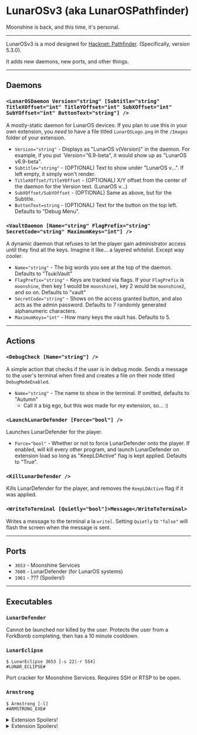 ﻿# LunarOSv3 (aka LunarOSPathfinder)
Moonshine is back, and this time, it's personal.

---

LunarOSv3 is a mod designed for [Hacknet: Pathfinder](https://github.com/Arkhist/Hacknet-Pathfinder). (Specifically, version 5.3.0).

It adds new daemons, new ports, and other things.

---

## Daemons

### `<LunarOSDaemon Version="string" [Subtitle="string" TitleXOffset="int" TitleYOffset="int" SubXOffset="int" SubYOffset="int" ButtonText="string"] />`
A mostly-static daemon for LunarOS devices. If you plan to use this in your own extension, you *need* to have a file titled `LunarOSLogo.png` in the `/Images` folder of your extension.

* `Version="string"` - Displays as "LunarOS v(Version)" in the daemon. For example, if you put `Version="6.9-beta", it would show up as "LunarOS v6.9-beta".
* `Subtitle="string"` - (OPTIONAL) Text to show under "LunarOS v...". If left empty, it simply won't render.
* `TitleXOffset/TitleYOffset` - (OPTIONAL) X/Y offset from the center of the daemon for the Version text. (LunarOS v...)
* `SubXOffset/SubYOffset` - (OPTIONAL) Same as above, but for the Subtitle.
* `ButtonText=string` - (OPTIONAL) Text for the button on the top left. Defaults to "Debug Menu".

### `<VaultDaemon [Name="string" FlagPrefix="string" SecretCode="string" MaximumKeys="int"] />`
A dynamic daemon that refuses to let the player gain administrator access until they find all the keys. Imagine it like... a layered whitelist. Except way cooler.

* `Name="string"` - The big words you see at the top of the daemon. Defaults to "TsukiVault"
* `FlagPrefix="string"` - Keys are tracked via flags. If your `FlagPrefix` is `moonshine`, then key 1 would be `moonshine1`, key 2 would be `moonshine2`, and so on. Defaults to "vault"
* `SecretCode="string"` - Shows on the access granted button, and also acts as the admin password. Defaults to 7 randomly generated alphanumeric characters.
* `MaximumKeys="int"` - How many keys the vault has. Defaults to 5.

---

## Actions

### `<DebugCheck [Name="string"] />`
A simple action that checks if the user is in debug mode. Sends a message to the user's terminal when fired and creates a file on their node titled `DebugModeEnabled`.

* `Name="string"` - The name to show in the terminal. If omitted, defaults to "Autumn"
	* Call it a big ego, but this *was* made for *my* extension, so... :)

### `<LaunchLunarDefender [Force="bool"] />`
Launches LunarDefender for the player.

* `Force="bool"` - Whether or not to force LunarDefender onto the player. If enabled, will kill every other program, and launch LunarDefender on extension load so long as "KeepLDActive" flag is kept applied. Defaults to "True".

### `<KillLunarDefender />`
Kills LunarDefender for the player, and removes the `KeepLDActive` flag if it was applied.

### `<WriteToTerminal [Quietly="bool"]>Message</WriteToTerminal>`
Writes a message to the terminal a la `writel`. Setting `Quietly` to `"false"` will flash the screen when the message is sent.

---

## Ports

* `3653` - Moonshine Services
* `7600` - LunarDefender (for LunarOS systems)
* `1961` - ??? (Spoilers!)

---

## Executables

### `LunarDefender`
Cannot be launched nor killed by the user. Protects the user from a ForkBomb completing, then has a 10 minute cooldown.

### `LunarEclipse`
`$ LunarEclipse 3653 [-s 22|-r 554]`   
`#LUNAR_ECLIPSE#`

Port cracker for Moonshine Services. Requires SSH or RTSP to be open.

### `Armstrong`
`$ Armstrong [-l]`   
`#ARMSTRONG_EXE#`

<details>
<summary>Extension Spoilers!</summary>

Crashes the LunarDefender service, temporarily opening a port on certain nodes. When LunarDefender relaunches, it will reboot the system.
</details>

<details>
<summary>Extension Spoilers!</summary>

`#ARMSTRONG_PLAYER_EXE#`

Crashes LunarDefender for the player. Plays a fancy animation then runs the equivalent of the `<KillLunarDefender />` action.
</details>